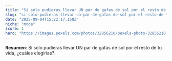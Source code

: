 ```yaml
---
title: "Si solo pudieras llevar UN par de gafas de sol por el resto de tu vida, ¿cuáles elegirías?"
slug: "si-solo-pudieras-llevar-un-par-de-gafas-de-sol-por-el-resto-de-tu-vida-cuales-el"
date: "2025-09-04T15:22:17.159Z"
niche: "moda"
score: 1
hero: "https://images.pexels.com/photos/32856210/pexels-photo-32856210.jpeg?auto=compress&cs=tinysrgb&fit=crop&h=627&w=1200&auto=compress&cs=tinysrgb&w=1024&h=576&fit=crop"
---
```


**Resumen**: Si solo pudieras llevar UN par de gafas de sol por el resto de tu vida, ¿cuáles elegirías?.
